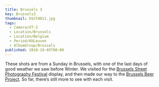 ```yaml
---
title: Brussels 3
key: Brussels3
thumbnail: DSCF8011.jpg
tags:
  - Camera/XT-2
  - Location/Brussels
  - Location/Belgium
  - Period/KULeuven
  - AlbumGroup/Brussels
published: 2018-10-05T00:00
---
```

These shots are from a Sunday in Brussels, with one of the last days of good weather we saw before Winter. We visited for the [Brussels Street Photography Festival](https://www.bspfestival.org/en/home/) display, and then made our way to the [Brussels Beer Project](https://www.beerproject.be). So far, there’s still more to see with each visit.
